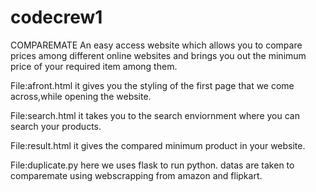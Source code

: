 # codecrew1
COMPAREMATE
An easy access website which allows you to compare prices among different online websites and brings you out the minimum price of your required item among them.

File:afront.html
it gives you the styling of the first page that we come across,while opening the website.

File:search.html
it takes you to the search enviornment where you can search your products.

File:result.html
it gives the compared minimum product in your website.

File:duplicate.py
here we uses flask to run python.
datas are taken to comparemate using webscrapping from amazon and flipkart.
